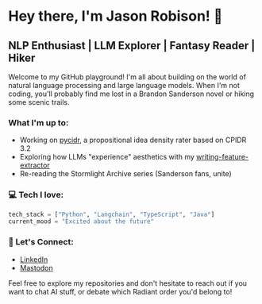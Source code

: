 # Hey there, I'm Jason Robison! 👋

## NLP Enthusiast | LLM Explorer | Fantasy Reader | Hiker

Welcome to my GitHub playground! I'm all about building on the world of natural language processing and large language models. When I'm not coding, you'll probably find me lost in a Brandon Sanderson novel or hiking some scenic trails. 

### What I'm up to:
- Working on [pycidr](https://github.com/jrrobison1/pycpidr), a propositional idea density rater based on CPIDR 3.2
- Exploring how LLMs "experience" aesthetics with my [writing-feature-extractor](https://github.com/jrrobison1/writing-feature-extractor)
- Re-reading the Stormlight Archive series (Sanderson fans, unite)

### 💻 Tech I love:

```python
tech_stack = ["Python", "Langchain", "TypeScript", "Java"]
current_mood = "Excited about the future"
```

### 🔗 Let's Connect:
- [LinkedIn](https://www.linkedin.com/in/jason-robison/)
- [Mastodon](https://mastodon.social/@jrrobison1)

Feel free to explore my repositories and don't hesitate to reach out if you want to chat AI stuff, or debate which Radiant order you'd belong to!
